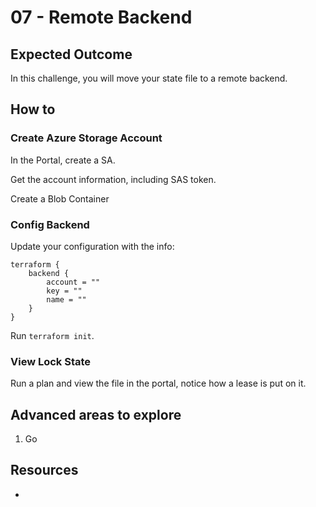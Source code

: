 # 07 - Remote Backend

## Expected Outcome

In this challenge, you will move your state file to a remote backend.

## How to

### Create Azure Storage Account

In the Portal, create a SA.

Get the account information, including SAS token.

Create a Blob Container

### Config Backend

Update your configuration with the info:

```hcl
terraform {
    backend {
        account = ""
        key = ""
        name = ""
    }
}
```

Run `terraform init`.

### View Lock State

Run a plan and view the file in the portal, notice how a lease is put on it.

## Advanced areas to explore

1. Go

## Resources

- []()
